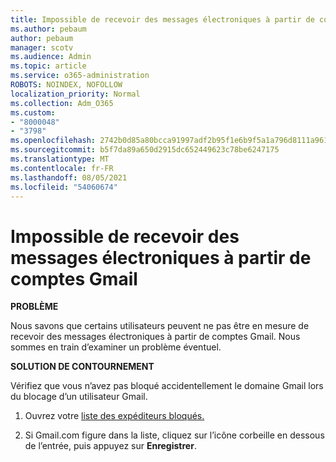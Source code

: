 ```yaml
---
title: Impossible de recevoir des messages électroniques à partir de comptes Gmail
ms.author: pebaum
author: pebaum
manager: scotv
ms.audience: Admin
ms.topic: article
ms.service: o365-administration
ROBOTS: NOINDEX, NOFOLLOW
localization_priority: Normal
ms.collection: Adm_O365
ms.custom:
- "8000048"
- "3798"
ms.openlocfilehash: 2742b0d85a80bcca91997adf2b95f1e6b9f5a1a796d8111a961f545f2364613d
ms.sourcegitcommit: b5f7da89a650d2915dc652449623c78be6247175
ms.translationtype: MT
ms.contentlocale: fr-FR
ms.lasthandoff: 08/05/2021
ms.locfileid: "54060674"
---
```

# <a name="unable-to-receive-email-from-gmail-accounts"></a>Impossible de recevoir des messages électroniques à partir de comptes Gmail

**PROBLÈME**

Nous savons que certains utilisateurs peuvent ne pas être en mesure de recevoir des messages électroniques à partir de comptes Gmail. Nous sommes en train d’examiner un problème éventuel.

**SOLUTION DE CONTOURNEMENT**

Vérifiez que vous n’avez pas bloqué accidentellement le domaine Gmail lors du blocage d’un utilisateur Gmail.

1. Ouvrez votre [liste des expéditeurs bloqués.](https://go.microsoft.com/fwlink/?linkid=2121010)

2. Si Gmail.com figure dans la liste, cliquez sur l’icône corbeille en dessous de l’entrée, puis appuyez sur **Enregistrer**.
